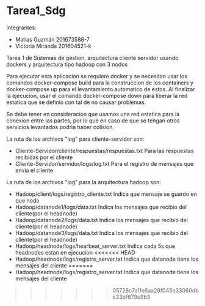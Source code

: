 # Tarea1_Sdg

Integrantes:
- Matías Guzmán 201673588-7
- Victoria Miranda 201604521-k

Tarea 1 de Sistemas de gestion, arquitectura cliente servidor usando dockers y arquitectura tipo hadoop con 3 nodos

Para ejecutar esta aplicacion se requiere docker y se necesitan usar los comandos docker-compose build para la construccion de los containers y docker-compose up para el levantamiento automatico de estos. Al finalizar la ejecucion, usar el comando docker-compose down para liberar la red estatica que se definio con tal de no causar problemas.

Se debe tener en consideracion que usamos una red estatica para la conexion entre las partes, por lo que en caso de que se tengan otros servicios levantados podria haber colision.

La ruta de los archivos "log" para cliente-servidor son:
* Cliente-Servidor/cliente/respuestas/respuestas.txt Para las respuestas recibidas por el cliente
* Cliente-Servidor/servidor/logs/log.txt Para el registro de mensajes que envia el cliente

La ruta de los archivos "log" para la arquitectura hadoop son:
* Hadoop/client/logs/registro_cliente.txt   Indica que mensaje se guardo en que nodo
* Hadoop/datanode1/logs/data.txt    Indica los mensajes que recibio del cliente(por el headnode)
* Hadoop/datanode2/logs/data.txt    Indica los mensajes que recibio del cliente(por el headnode)
* Hadoop/datanode3/logs/data.txt    Indica los mensajes que recibio del cliente(por el headnode)
* Hadoop/headnode/logs/hearbeat_server.txt  Indica cada 5s que headnodes estan en ejecucion
<<<<<<< HEAD
* Hadoop/headnode/logs/registro_server.txt  Indica que datanode tiene los mensajes del cliente
=======
* Hadoop/headnode/logs/registro_server.txt  Indica que datanode tiene los mensajes del cliente
>>>>>>> 05728c7a1fe6aa29f045e33060dbe33bf679e9b3
